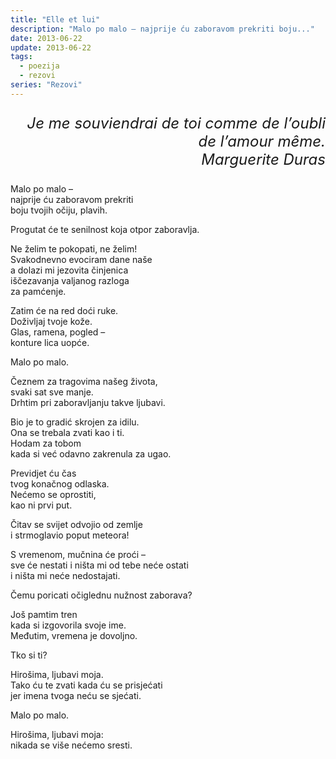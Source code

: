 ```yaml
---
title: "Elle et lui"
description: "Malo po malo – najprije ću zaboravom prekriti boju..."
date: 2013-06-22
update: 2013-06-22
tags:
  - poezija
  - rezovi
series: "Rezovi"
---
```


<p style='font-size: 1.5rem; font-style: italic; text-align: right;'>Je me souviendrai de toi comme
de l’oubli de l’amour même.<br>Marguerite Duras</p>

Malo po malo –  
najprije ću zaboravom prekriti  
boju tvojih očiju, plavih.

Progutat će te senilnost koja otpor zaboravlja.

Ne želim te pokopati, ne želim!  
Svakodnevno evociram dane naše  
a dolazi mi jezovita činjenica  
iščezavanja valjanog razloga  
za pamćenje.

Zatim će na red doći ruke.  
Doživljaj tvoje kože.  
Glas, ramena, pogled –  
konture lica uopće.

Malo po malo.

Čeznem za tragovima našeg života,  
svaki sat sve manje.  
Drhtim pri zaboravljanju takve ljubavi.

Bio je to gradić skrojen za idilu.  
Ona se trebala zvati kao i ti.  
Hodam za tobom  
kada si već odavno zakrenula za ugao.

Previdjet ću čas  
tvog konačnog odlaska.  
Nećemo se oprostiti,  
kao ni prvi put.

Čitav se svijet odvojio od zemlje  
i strmoglavio poput meteora!

S vremenom, mučnina će proći –  
sve će nestati i ništa mi od tebe neće ostati  
i ništa mi neće nedostajati.

Čemu poricati očiglednu nužnost zaborava?

Još pamtim tren  
kada si izgovorila svoje ime.  
Međutim, vremena je dovoljno.

Tko si ti?

Hirošima, ljubavi moja.  
Tako ću te zvati kada ću se prisjećati  
jer imena tvoga neću se sjećati.

Malo po malo.

Hirošima, ljubavi moja:  
nikada se više nećemo sresti.
